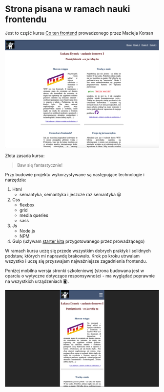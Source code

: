 

# Strona pisana w ramach nauki frontendu

Jest to część kursu [Co ten frontend](https://cotenfrontend.pl) prowadzonego przez Macieja Korsan

![Strona główna - desktop](github/desktop.png)

Złota zasada kursu:
> Baw się fantastycznie!

Przy budowie projektu wykorzystywane są następujące technologie i narzędzia:
1. Html 
    - semantyka, semantyka i jeszcze raz semantyka 😀
2. Css
    - flexbox 
    - grid
    - media queries
    - sass
3. Js
    - Node.js
    - NPM
4. Gulp (używam [starter kita](https://github.com/maciejkorsan/wtf-gulp-starter) przygotowanego przez prowadzącego)

W ramach kursu uczę się przede wszystkim dobrych praktyk i solidnych podstaw, których mi naprawdę brakowało. Krok po kroku utrwalam wszystko i uczę się przyswajam najważniejsze zagadnienia frontendu. 

Poniżej mobilna wersja stronki szkoleniowej (strona budowana jest w oparciu o wytyczne dotyczące responsywności - ma wyglądać poprawnie na wszystkich urządzeniach 🖥).

![Strona główna - mobile](github/mobile.png)